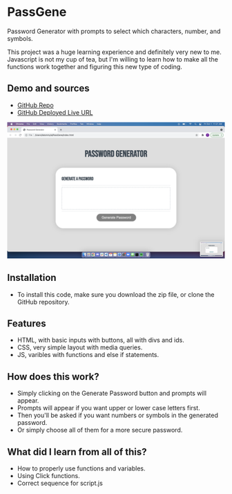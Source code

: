 # PassGene
Password Generator with prompts to select which characters, number, and symbols.

This project was a huge learning experience and definitely very new to me. Javascript is not my cup of tea, but I'm willing to learn how to make all the functions work together and figuring this new type of coding.

## Demo and sources
- [GitHub Repo](https://github.com/latommyla/PassGene)
- [GitHub Deployed Live URL](https://latommyla.github.io/PassGene/)

<img src="./images/demoscreenshot.png" alt="websitescreenshot">

## Installation
- To install this code, make sure you download the zip file, or clone the GitHub repository.

## Features 
- HTML, with basic inputs with buttons, all with divs and ids.
- CSS, very simple layout with media queries.
- JS, varibles with functions and else if statements.

## How does this work?
- Simply clicking on the Generate Password button and prompts will appear.
- Prompts will appear if you want upper or lower case letters first.
- Then you'll be asked if you want numbers or symbols in the generated password.
- Or simply choose all of them for a more secure password.

## What did I learn from all of this?
- How to properly use functions and variables.
- Using Click functions.
- Correct sequence for script.js